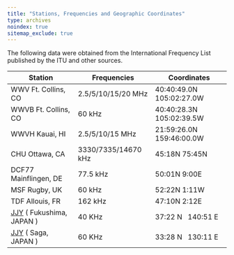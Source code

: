 ```yaml
---
title: "Stations, Frequencies and Geographic Coordinates"
type: archives
noindex: true 
sitemap_exclude: true
---
```


The following data were obtained from the International Frequency List published by the ITU and other sources.

| Station | Frequencies | Coordinates |
| ----- | ----- | ----- |
| WWV Ft. Collins, CO | 2.5/5/10/15/20 MHz | 40:40:49.0N 105:02:27.0W |
| WWVB Ft. Collins, CO | 60 kHz | 40:40:28.3N 105:02:39.5W |
| WWVH Kauai, HI | 2.5/5/10/15 MHz | 21:59:26.0N 159:46:00.0W |
| CHU Ottawa, CA | 3330/7335/14670 kHz | 45:18N 75:45N |
| DCF77 Mainflingen, DE | 77.5 kHz | 50:01N 9:00E |
| MSF Rugby, UK | 60 kHz | 52:22N 1:11W |
| TDF Allouis, FR | 162 kHz | 47:10N 2:12E |
| [JJY](https://jjy.nict.go.jp/jjy/index-e.html) ( Fukushima, JAPAN ) | 40 KHz | 37:22 N &nbsp; 140:51 E |
| [JJY](https://jjy.nict.go.jp/jjy/index-e.html) ( Saga, JAPAN ) | 60 KHz | 33:28 N &nbsp; 130:11 E |